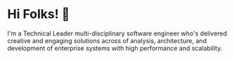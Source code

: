 # Hi Folks! 👋 

I'm a Technical Leader multi-disciplinary software engineer who's delivered creative and engaging solutions across of analysis, architecture, and development of enterprise systems with high performance and scalability.

